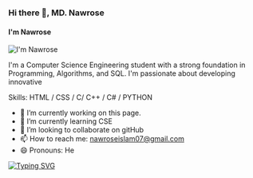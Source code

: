 ### Hi there 👋, MD. Nawrose
#### I'm Nawrose
![I'm Nawrose](https://scontent.fdac134-1.fna.fbcdn.net/v/t39.30808-1/335143694_626718889285716_4132454273855820940_n.jpg?stp=c3.3.194.194a_dst-jpg_p200x200&_nc_cat=109&ccb=1-7&_nc_sid=0ecb9b&_nc_ohc=yMtmbJAE1BcQ7kNvgHtJbz7&_nc_ht=scontent.fdac134-1.fna&oh=00_AYComoKrP26-NFw8g7GNFfFZFO6Zb_gabLYL5bwyzzojiA&oe=66C1932B)

I'm a Computer Science Engineering student with a strong foundation in Programming, Algorithms, and SQL. I'm passionate about developing innovative

Skills: HTML / CSS / C/ C++ / C# / PYTHON

- 🔭 I’m currently working on this page. 
- 🌱 I’m currently learning CSE 
- 👯 I’m looking to collaborate on gitHub 
- 📫 How to reach me: nawroseislam07@gmail.com 
- 😄 Pronouns: He 


[![Typing SVG](https://readme-typing-svg.demolab.com?font=Fira+Code&size=30&pause=1000&color=F70C07&width=435&lines=Hey+There!%F0%9F%99%8B%E2%80%8D%E2%99%82%EF%B8%8F+I'm+Nawrose%F0%9F%91%A8%E2%80%8D%F0%9F%92%BB;I+am+embracing+the+journey+ahed+of+me+%F0%9F%9A%B6%E2%80%8D%E2%99%82%EF%B8%8F;There's+planty+to+learn+%F0%9F%92%8E)](https://git.io/typing-svg)


